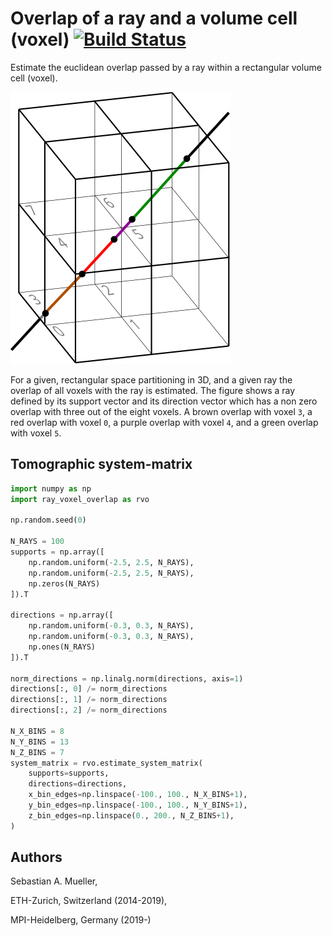 # Overlap of a ray and a volume cell (voxel) [![Build Status](https://travis-ci.org/cherenkov-plenoscope/ray_voxel_overlap.svg?branch=master)](https://travis-ci.org/cherenkov-plenoscope/ray_voxel_overlap)

Estimate the euclidean overlap passed by a ray within a rectangular volume cell (voxel).

![img](readme/ray_and_voxel.svg)

For a given, rectangular space partitioning in 3D, and a given ray the overlap of all voxels with the ray is estimated.
The figure shows a ray defined by its support vector and its direction vector which has a non zero overlap with three out of the eight voxels.
A brown overlap with voxel ```3```, a red overlap with voxel ```0```, a purple overlap with voxel ```4```, and a green overlap with voxel ```5```.

## Tomographic system-matrix

```python
import numpy as np
import ray_voxel_overlap as rvo

np.random.seed(0)

N_RAYS = 100
supports = np.array([
    np.random.uniform(-2.5, 2.5, N_RAYS),
    np.random.uniform(-2.5, 2.5, N_RAYS),
    np.zeros(N_RAYS)
]).T

directions = np.array([
    np.random.uniform(-0.3, 0.3, N_RAYS),
    np.random.uniform(-0.3, 0.3, N_RAYS),
    np.ones(N_RAYS)
]).T

norm_directions = np.linalg.norm(directions, axis=1)
directions[:, 0] /= norm_directions
directions[:, 1] /= norm_directions
directions[:, 2] /= norm_directions

N_X_BINS = 8
N_Y_BINS = 13
N_Z_BINS = 7
system_matrix = rvo.estimate_system_matrix(
    supports=supports,
    directions=directions,
    x_bin_edges=np.linspace(-100., 100., N_X_BINS+1),
    y_bin_edges=np.linspace(-100., 100., N_Y_BINS+1),
    z_bin_edges=np.linspace(0., 200., N_Z_BINS+1),
)
```

## Authors
Sebastian A. Mueller,

ETH-Zurich, Switzerland (2014-2019),

MPI-Heidelberg, Germany (2019-)
